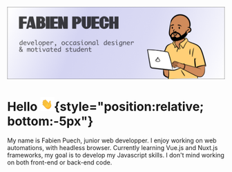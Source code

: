 ![Banner of my github profile](https://github.com/fafa-a/fafa-a/blob/main/assets/github-banner.webp "Picture of my github profile")

# Hello ![waving hand emoji](https://github.com/fafa-a/fafa-a/blob/main/assets/waving-hand.gif){style="position:relative; bottom:-5px"}

My name is Fabien Puech, junior web developper. I enjoy working on web automations, with headless browser. Currently learning Vue.js and Nuxt.js frameworks, my goal is to develop my Javascript skills. I don't mind working on both front-end or back-end code.
